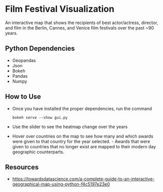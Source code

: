 # Film Festival Visualization
An interactive map that shows the recipients of best actor/actress, director, and film in the Berlin, Cannes, and Venice film festivals over the past ~90 years.

## Python Dependencies
- Geopandas
- Json
- Bokeh
- Pandas
- Numpy

## How to Use
- Once you have installed the proper dependencies, run the command

      bokeh serve --show gui.py
- Use the slider to see the heatmap change over the years
- Hover over countries on the map to see how many and which awards were given to that country for the year selected.
            - Awards that were given to countries that no longer exist are mapped to their modern day geographic counterparts.

## Resources
- https://towardsdatascience.com/a-complete-guide-to-an-interactive-geographical-map-using-python-f4c5197e23e0
